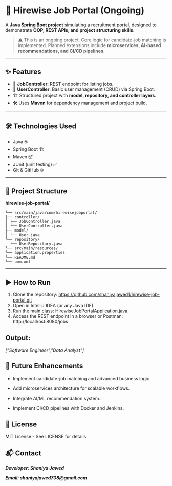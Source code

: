 # 🚀 Hirewise Job Portal (Ongoing)

A **Java Spring Boot project** simulating a recruitment portal, designed to demonstrate **OOP, REST APIs, and project structuring skills**.

> ⚠️ This is an ongoing project. Core logic for candidate-job matching is implemented. Planned extensions include **microservices, AI-based recommendations, and CI/CD pipelines**.

---

## ✨ Features
- 💼 **JobController**: REST endpoint for listing jobs.
- 👤 **UserController**: Basic user management (CRUD) via Spring Boot.
- 🏗️ Structured project with **model, repository, and controller layers**.
- 🛠️ Uses **Maven** for dependency management and project build.

---

## 🛠️ Technologies Used
- Java ☕
- Spring Boot 🏗️
- Maven 📦
- JUnit (unit testing) ✅
- Git & GitHub 🌐

---

## 📂 Project Structure

**hirewise-job-portal/**

    └── src/main/java/com/hirewisejobportal/
    ├── controller/
    │ ├── JobController.java
    │ └── UserController.java
    ├── model/
    │ └── User.java
    └── repository/
      └── UserRepository.java
    └── src/main/resources/
    └── application.properties
    └── README.md
    └── pom.xml

---

## ▶️ How to Run
1. Clone the repository: https://github.com/shaniyajawed1/hirewise-job-portal.git
2. Open in IntelliJ IDEA (or any Java IDE).
3. Run the main class: HirewiseJobPortalApplication.java.
4. Access the REST endpoint in a browser or Postman:
   http://localhost:8080/jobs

## Output:

_["Software Engineer","Data Analyst"]_

## 🚀 Future Enhancements

- Implement candidate-job matching and advanced business logic.

- Add microservices architecture for scalable workflows.

- Integrate AI/ML recommendation system.

- Implement CI/CD pipelines with Docker and Jenkins.

## 📜 License
MIT License - See LICENSE for details.

## 📬 Contact
**_Developer: Shaniya Jawed_**

**_Email: shaniyajawed708@gmail.com_**
